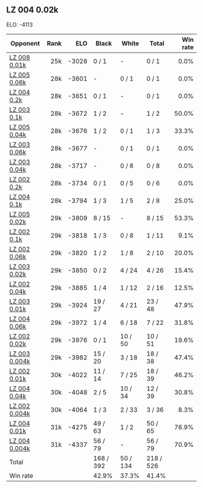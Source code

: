 ## LZ 004 0.02k ##

ELO: -4113

Opponent | Rank | ELO | Black | White | Total | Win rate
---------|-----:|----:|-------|-------|-------|-------:
[LZ 008 0.01k](LZ%20008%200.01k.md) | 25k | -3028 | 0 / 1 | - | 0 / 1 | 0.0%
[LZ 005 0.06k](LZ%20005%200.06k.md) | 28k | -3601 | - | 0 / 1 | 0 / 1 | 0.0%
[LZ 004 0.2k](LZ%20004%200.2k.md) | 28k | -3651 | 0 / 1 | - | 0 / 1 | 0.0%
[LZ 003 0.1k](LZ%20003%200.1k.md) | 28k | -3672 | 1 / 2 | - | 1 / 2 | 50.0%
[LZ 005 0.04k](LZ%20005%200.04k.md) | 28k | -3676 | 1 / 2 | 0 / 1 | 1 / 3 | 33.3%
[LZ 003 0.06k](LZ%20003%200.06k.md) | 28k | -3677 | - | 0 / 1 | 0 / 1 | 0.0%
[LZ 003 0.04k](LZ%20003%200.04k.md) | 28k | -3717 | - | 0 / 8 | 0 / 8 | 0.0%
[LZ 002 0.2k](LZ%20002%200.2k.md) | 28k | -3734 | 0 / 1 | 0 / 5 | 0 / 6 | 0.0%
[LZ 004 0.1k](LZ%20004%200.1k.md) | 28k | -3794 | 1 / 3 | 1 / 5 | 2 / 8 | 25.0%
[LZ 005 0.02k](LZ%20005%200.02k.md) | 29k | -3809 | 8 / 15 | - | 8 / 15 | 53.3%
[LZ 002 0.1k](LZ%20002%200.1k.md) | 29k | -3818 | 1 / 3 | 0 / 8 | 1 / 11 | 9.1%
[LZ 002 0.06k](LZ%20002%200.06k.md) | 29k | -3820 | 1 / 2 | 1 / 8 | 2 / 10 | 20.0%
[LZ 003 0.02k](LZ%20003%200.02k.md) | 29k | -3850 | 0 / 2 | 4 / 24 | 4 / 26 | 15.4%
[LZ 002 0.04k](LZ%20002%200.04k.md) | 29k | -3885 | 1 / 4 | 1 / 12 | 2 / 16 | 12.5%
[LZ 003 0.01k](LZ%20003%200.01k.md) | 29k | -3924 | 19 / 27 | 4 / 21 | 23 / 48 | 47.9%
[LZ 004 0.06k](LZ%20004%200.06k.md) | 29k | -3972 | 1 / 4 | 6 / 18 | 7 / 22 | 31.8%
[LZ 002 0.02k](LZ%20002%200.02k.md) | 29k | -3976 | 0 / 1 | 10 / 50 | 10 / 51 | 19.6%
[LZ 003 0.004k](LZ%20003%200.004k.md) | 29k | -3982 | 15 / 20 | 3 / 18 | 18 / 38 | 47.4%
[LZ 002 0.01k](LZ%20002%200.01k.md) | 30k | -4022 | 11 / 14 | 7 / 25 | 18 / 39 | 46.2%
[LZ 004 0.04k](LZ%20004%200.04k.md) | 30k | -4048 | 2 / 5 | 10 / 34 | 12 / 39 | 30.8%
[LZ 002 0.004k](LZ%20002%200.004k.md) | 30k | -4064 | 1 / 3 | 2 / 33 | 3 / 36 | 8.3%
[LZ 004 0.01k](LZ%20004%200.01k.md) | 31k | -4275 | 49 / 63 | 1 / 2 | 50 / 65 | 76.9%
[LZ 004 0.004k](LZ%20004%200.004k.md) | 31k | -4337 | 56 / 79 | - | 56 / 79 | 70.9%
Total | | | 168 / 392 | 50 / 134 | 218 / 526 | 
Win rate| | | 42.9% | 37.3% | 41.4% | 
